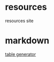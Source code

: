 # resources
resources site

# markdown

[table generator](https://www.tablesgenerator.com/markdown_tables)  